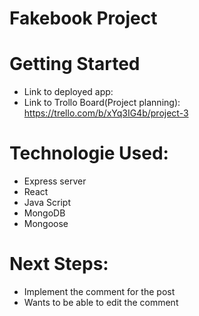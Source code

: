 # Fakebook Project

# Getting Started
- Link to deployed app: 
- Link to Trollo Board(Project planning): https://trello.com/b/xYq3IG4b/project-3

# Technologie Used:
- Express server
- React 
- Java Script
- MongoDB
- Mongoose

# Next Steps: 
- Implement the comment for the post 
- Wants to be able to edit the comment
